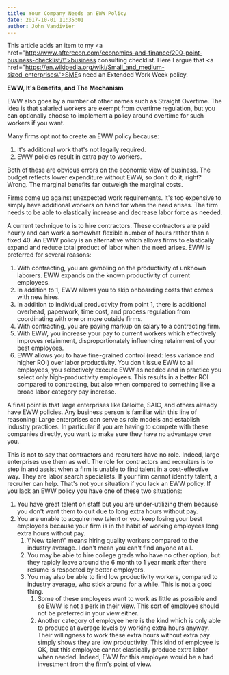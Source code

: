 ```yaml
---
title: Your Company Needs an EWW Policy
date: 2017-10-01 11:35:01
author: John Vandivier
---
```




This article adds an item to my <a href=\"http://www.afterecon.com/economics-and-finance/200-point-business-checklist/\">business consulting checklist</a>. Here I argue that <a href=\"https://en.wikipedia.org/wiki/Small_and_medium-sized_enterprises\">SME</a>s need an Extended Work Week policy.

<b>EWW, It's Benefits, and The Mechanism</b>

EWW also goes by a number of other names such as Straight Overtime. The idea is that salaried workers are exempt from overtime regulation, but you can optionally choose to implement a policy around overtime for such workers if you want.

Many firms opt not to create an EWW policy because:
<ol>
 	<li>It's additional work that's not legally required.</li>
 	<li>EWW policies result in extra pay to workers.</li>
</ol>
Both of these are obvious errors on the economic view of business. The budget reflects lower expenditure without EWW, so don't do it, right? Wrong. The marginal benefits far outweigh the marginal costs.

Firms come up against unexpected work requirements. It's too expensive to simply have additional workers on hand for when the need arises. The firm needs to be able to elastically increase and decrease labor force as needed.

A current technique to is to hire contractors. These contractors are paid hourly and can work a somewhat flexible number of hours rather than a fixed 40. An EWW policy is an alternative which allows firms to elastically expand and reduce total product of labor when the need arises. EWW is preferred for several reasons:
<ol>
 	<li>With contracting, you are gambling on the productivity of unknown laborers. EWW expands on the known productivity of current employees.</li>
 	<li>In addition to 1, EWW allows you to skip onboarding costs that comes with new hires.</li>
 	<li>In addition to individual productivity from point 1, there is additional overhead, paperwork, time cost, and process regulation from coordinating with one or more outside firms.</li>
 	<li>With contracting, you are paying markup on salary to a contracting firm.</li>
 	<li>With EWW, you increase your pay to current workers which effectively improves retainment, disproportionately influencing retainment of your best employees.</li>
 	<li>EWW allows you to have fine-grained control (read: less variance and higher ROI) over labor productivity. You don't issue EWW to all employees, you selectively execute EWW as needed and in practice you select only high-productivity employees. This results in a better ROI compared to contracting, but also when compared to something like a broad labor category pay increase.</li>
</ol>
A final point is that large enterprises like Deloitte, SAIC, and others already have EWW policies. Any business person is familiar with this line of reasoning: Large enterprises can serve as role models and establish industry practices. In particular if you are having to compete with these companies directly, you want to make sure they have no advantage over you.

This is not to say that contractors and recruiters have no role. Indeed, large enterprises use them as well. The role for contractors and recruiters is to step in and assist when a firm is unable to find talent in a cost-effective way. They are labor search specialists. If your firm cannot identify talent, a recruiter can help. That's not your situation if you lack an EWW policy. If you lack an EWW policy you have one of these two situations:
<ol>
 	<li>You have great talent on staff but you are under-utilizing them because you don't want them to quit due to long extra hours without pay.</li>
 	<li>You are unable to acquire new talent or you keep losing your best employees because your firm is in the habit of working employees long extra hours without pay.
<ol>
 	<li>\"New talent\" means hiring quality workers compared to the industry average. I don't mean you can't find anyone at all.</li>
 	<li>You may be able to hire college grads who have no other option, but they rapidly leave around the 6 month to 1 year mark after there resume is respected by better employers.</li>
 	<li>You may also be able to find low productivity workers, compared to industry average, who stick around for a while. This is not a good thing.
<ol>
 	<li>Some of these employees want to work as little as possible and so EWW is not a perk in their view. This sort of employee should not be preferred in your view either.</li>
 	<li>Another category of employee here is the kind which is only able to produce at average levels by working extra hours anyway. Their willingness to work these extra hours without extra pay simply shows they are low productivity. This kind of employee is OK, but this employee cannot elastically produce extra labor when needed. Indeed, EWW for this employee would be a bad investment from the firm's point of view.</li>
</ol>
</li>
</ol>
</li>
</ol>